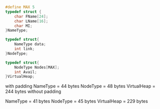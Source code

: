 ``` c

#define MAX 5
typedef struct {
    char FName[24];
    char LName[16];
    char MI;
}NameType;

typedef struct{
    NameType data;
    int link;
}NodeType;

typedef struct{
    NodeType Nodes[MAX];
    int Avail;
}VirtualHeap;

```

with padding
NameType = 44 bytes
NodeType = 48 bytes
VirtualHeap = 244 bytes
without padding

NameType = 41 bytes
NodeType = 45 bytes
VirtualHeap = 229 bytes

